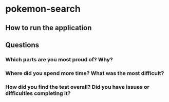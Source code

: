 # pokemon-search

## How to run the application

## Questions

### Which parts are you most proud of? Why?
### Where did you spend more time? What was the most difficult?
### How did you find the test overall? Did you have issues or difficulties completing it?